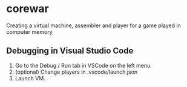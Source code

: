 # corewar
Creating a virtual machine, assembler and player for a game played in computer memory

## Debugging in Visual Studio Code
 1. Go to the Debug / Run tab in VSCode on the left menu.
 2. (optional) Change players in .vscode/launch.json
 3. Launch VM.